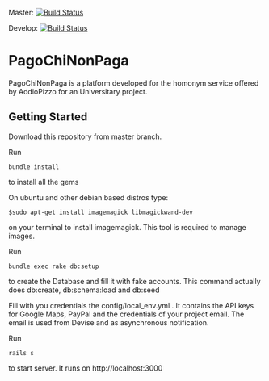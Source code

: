 Master:
[![Build Status](https://travis-ci.org/gaaloorg/PagoChiNonPaga.svg?branch=master)](https://travis-ci.org/gaaloorg/PagoChiNonPaga)

Develop:
[![Build Status](https://travis-ci.org/gaaloorg/PagoChiNonPaga.svg?branch=develop)](https://travis-ci.org/gaaloorg/PagoChiNonPaga)

# PagoChiNonPaga

PagoChiNonPaga is a platform developed for the homonym service offered by AddioPizzo for an Universitary project.

## Getting Started 

Download this repository from master branch.

Run 
```console
bundle install 
``` 
to install all the gems

On ubuntu and other debian based distros type:
```console
$sudo apt-get install imagemagick libmagickwand-dev 
``` 
on your terminal to install imagemagick. This tool is required to manage images.

Run 
```console
bundle exec rake db:setup
``` 
to create the Database and fill it with fake accounts. This command actually does db:create, db:schema:load and db:seed

Fill with you credentials the config/local_env.yml .
It contains the API keys for Google Maps, PayPal and the credentials of your project email.
The email is used from Devise and as asynchronous notification. 

Run 
```console
rails s
```
to start server. It runs on http://localhost:3000

